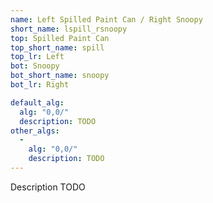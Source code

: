 ```yaml
---
name: Left Spilled Paint Can / Right Snoopy
short_name: lspill_rsnoopy
top: Spilled Paint Can
top_short_name: spill
top_lr: Left
bot: Snoopy
bot_short_name: snoopy
bot_lr: Right

default_alg:
  alg: "0,0/"
  description: TODO
other_algs:
  -
    alg: "0,0/"
    description: TODO
---
```


Description TODO

